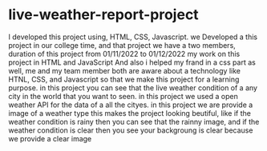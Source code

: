 # live-weather-report-project
I developed this project using, HTML, CSS, Javascript.
we Developed a this project in our college time, and that project we have a two members, duration of  this project from 01/11/2022 to 01/12/2022 
my work on this project in HTML and JavaScript And also i helped my frand in a css part as well, me and my team member both are aware about a technology like HTNL, CSS, and Javascript so that we make this project for a learning purpose.
in this project you can see that the live weather condition of a any city in the world that you want to seen.
in this project we used a open weather API for the data of a all the cityes.
in this project we are provide a image of a weather type this makes the project looking beutiful, like if the weather condition is rainy then you can see that the rainny image, and if the weather condition is clear then you see your backgroung is clear  because we provide a clear image
